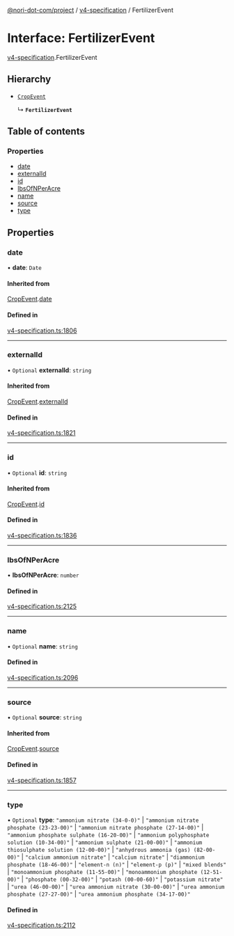 [@nori-dot-com/project](../README.md) / [v4-specification](../modules/v4_specification.md) / FertilizerEvent

# Interface: FertilizerEvent

[v4-specification](../modules/v4_specification.md).FertilizerEvent

## Hierarchy

- [`CropEvent`](v4_specification.CropEvent.md)

  ↳ **`FertilizerEvent`**

## Table of contents

### Properties

- [date](v4_specification.FertilizerEvent.md#date)
- [externalId](v4_specification.FertilizerEvent.md#externalid)
- [id](v4_specification.FertilizerEvent.md#id)
- [lbsOfNPerAcre](v4_specification.FertilizerEvent.md#lbsofnperacre)
- [name](v4_specification.FertilizerEvent.md#name)
- [source](v4_specification.FertilizerEvent.md#source)
- [type](v4_specification.FertilizerEvent.md#type)

## Properties

### date

• **date**: `Date`

#### Inherited from

[CropEvent](v4_specification.CropEvent.md).[date](v4_specification.CropEvent.md#date)

#### Defined in

[v4-specification.ts:1806](https://github.com/nori-dot-eco/nori-dot-com/blob/efae8bc/packages/project/src/v4-specification.ts#L1806)

___

### externalId

• `Optional` **externalId**: `string`

#### Inherited from

[CropEvent](v4_specification.CropEvent.md).[externalId](v4_specification.CropEvent.md#externalid)

#### Defined in

[v4-specification.ts:1821](https://github.com/nori-dot-eco/nori-dot-com/blob/efae8bc/packages/project/src/v4-specification.ts#L1821)

___

### id

• `Optional` **id**: `string`

#### Inherited from

[CropEvent](v4_specification.CropEvent.md).[id](v4_specification.CropEvent.md#id)

#### Defined in

[v4-specification.ts:1836](https://github.com/nori-dot-eco/nori-dot-com/blob/efae8bc/packages/project/src/v4-specification.ts#L1836)

___

### lbsOfNPerAcre

• **lbsOfNPerAcre**: `number`

#### Defined in

[v4-specification.ts:2125](https://github.com/nori-dot-eco/nori-dot-com/blob/efae8bc/packages/project/src/v4-specification.ts#L2125)

___

### name

• `Optional` **name**: `string`

#### Defined in

[v4-specification.ts:2096](https://github.com/nori-dot-eco/nori-dot-com/blob/efae8bc/packages/project/src/v4-specification.ts#L2096)

___

### source

• `Optional` **source**: `string`

#### Inherited from

[CropEvent](v4_specification.CropEvent.md).[source](v4_specification.CropEvent.md#source)

#### Defined in

[v4-specification.ts:1857](https://github.com/nori-dot-eco/nori-dot-com/blob/efae8bc/packages/project/src/v4-specification.ts#L1857)

___

### type

• `Optional` **type**: ``"ammonium nitrate (34-0-0)"`` \| ``"ammonium nitrate phosphate (23-23-00)"`` \| ``"ammonium nitrate phosphate (27-14-00)"`` \| ``"ammonium phosphate sulphate (16-20-00)"`` \| ``"ammonium polyphosphate solution (10-34-00)"`` \| ``"ammonium sulphate (21-00-00)"`` \| ``"ammonium thiosulphate solution (12-00-00)"`` \| ``"anhydrous ammonia (gas) (82-00-00)"`` \| ``"calcium ammonium nitrate"`` \| ``"calcium nitrate"`` \| ``"diammonium phosphate (18-46-00)"`` \| ``"element-n (n)"`` \| ``"element-p (p)"`` \| ``"mixed blends"`` \| ``"monoammonium phosphate (11-55-00)"`` \| ``"monoammonium phosphate (12-51-00)"`` \| ``"phosphate (00-32-00)"`` \| ``"potash (00-00-60)"`` \| ``"potassium nitrate"`` \| ``"urea (46-00-00)"`` \| ``"urea ammonium nitrate (30-00-00)"`` \| ``"urea ammonium phosphate (27-27-00)"`` \| ``"urea ammonium phosphate (34-17-00)"``

#### Defined in

[v4-specification.ts:2112](https://github.com/nori-dot-eco/nori-dot-com/blob/efae8bc/packages/project/src/v4-specification.ts#L2112)
